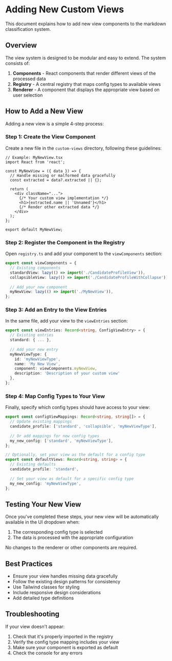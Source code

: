 # Adding New Custom Views

This document explains how to add new view components to the markdown classification system.

## Overview

The view system is designed to be modular and easy to extend. The system consists of:

1. **Components** - React components that render different views of the processed data
2. **Registry** - A central registry that maps config types to available views
3. **Renderer** - A component that displays the appropriate view based on user selection

## How to Add a New View

Adding a new view is a simple 4-step process:

### Step 1: Create the View Component

Create a new file in the `custom-views` directory, following these guidelines:

```tsx
// Example: MyNewView.tsx
import React from 'react';

const MyNewView = ({ data }) => {
  // Handle missing or malformed data gracefully
  const extracted = data?.extracted || {};
  
  return (
    <div className="...">
      {/* Your custom view implementation */}
      <h1>{extracted.name || 'Unnamed'}</h1>
      {/* Render other extracted data */}
    </div>
  );
};

export default MyNewView;
```

### Step 2: Register the Component in the Registry

Open `registry.ts` and add your component to the `viewComponents` section:

```ts
export const viewComponents = {
  // Existing components
  standardView: lazy(() => import('./CandidateProfileView')),
  collapsibleView: lazy(() => import('./CandidateProfileWithCollapse')),
  
  // Add your new component
  myNewView: lazy(() => import('./MyNewView')),
};
```

### Step 3: Add an Entry to the View Entries

In the same file, add your view to the `viewEntries` section:

```ts
export const viewEntries: Record<string, ConfigViewEntry> = {
  // Existing entries
  standard: { ... },
  
  // Add your new entry
  myNewViewType: {
    id: 'myNewViewType',
    name: 'My New View',
    component: viewComponents.myNewView,
    description: 'Description of your custom view'
  },
};
```

### Step 4: Map Config Types to Your View

Finally, specify which config types should have access to your view:

```ts
export const configViewMappings: Record<string, string[]> = {
  // Update existing mappings
  candidate_profile: ['standard', 'collapsible', 'myNewViewType'],
  
  // Or add mappings for new config types
  my_new_config: ['standard', 'myNewViewType'],
};

// Optionally, set your view as the default for a config type
export const defaultViews: Record<string, string> = {
  // Existing defaults
  candidate_profile: 'standard',
  
  // Set your view as default for a specific config type
  my_new_config: 'myNewViewType',
};
```

## Testing Your New View

Once you've completed these steps, your new view will be automatically available in the UI dropdown when:

1. The corresponding config type is selected
2. The data is processed with the appropriate configuration

No changes to the renderer or other components are required.

## Best Practices

- Ensure your view handles missing data gracefully
- Follow the existing design patterns for consistency
- Use Tailwind classes for styling
- Include responsive design considerations
- Add detailed type definitions

## Troubleshooting

If your view doesn't appear:

1. Check that it's properly imported in the registry
2. Verify the config type mapping includes your view
3. Make sure your component is exported as default
4. Check the console for any errors 